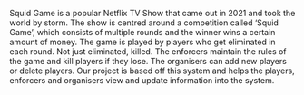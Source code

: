 Squid Game is a popular Netflix TV Show that came out in 2021 and took the world by storm. The show is centred around a competition called ‘Squid Game’, which consists of multiple rounds and the winner wins a certain amount of money. 
The game is played by players who get eliminated in each round. Not just eliminated, killed. The enforcers maintain the rules of the game and kill players if they lose. The organisers can add new players or delete players.
Our project is based off this system and helps the players, enforcers and organisers view and update information into the system.
